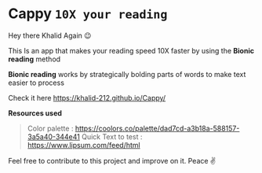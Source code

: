 
# Cappy `10X your reading`

Hey there Khalid Again 😉

This Is an app that makes your reading speed 10X faster by using the **Bionic reading** method

**Bionic reading** works by  strategically bolding parts of words to make text easier to process

Check it here https://khalid-212.github.io/Cappy/


**Resources used**

> Color palette : https://coolors.co/palette/dad7cd-a3b18a-588157-3a5a40-344e41
	Quick Text to test : https://www.lipsum.com/feed/html


Feel free to contribute to this project and improve on it.
Peace ✌️ 


